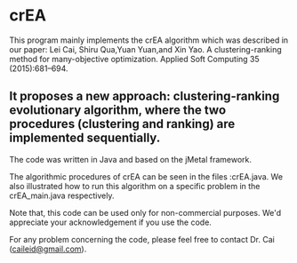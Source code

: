# crEA
This program mainly implements the crEA algorithm which was described in our paper:
Lei Cai, Shiru Qua,Yuan Yuan,and Xin Yao. A clustering-ranking method for many-objective optimization.
Applied Soft Computing 35 (2015):681–694.

It proposes a new approach: clustering-ranking evolutionary algorithm, where the two procedures (clustering and ranking) are 
implemented sequentially.
---
The code was written in Java and based on the jMetal framework.

The algorithmic procedures of crEA can be seen in the files :crEA.java. We also illustrated how to run this algorithm on a specific problem in the crEA_main.java respectively.

Note that, this code can be used only for non-commercial purposes. We'd appreciate your acknowledgement if you use the code. 

For any problem concerning the code, please feel free to contact Dr. Cai (caileid@gmail.com).
